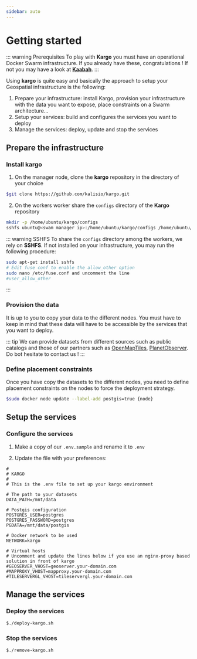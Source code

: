 ```yaml
---
sidebar: auto
---
```


# Getting started

::: warning Prerequisites
To play with **Kargo** you must have an operational Docker Swarm infrastructure. If you already have these, congratulations ! 
If not you may have a look at [**Kaabah**](https://kalisio.github.io/kaabah/).
:::

Using **kargo** is quite easy and basically the approach to setup your Geospatial infrastructure is the following:

1. Prepare your infrastructure: install Kargo, provision your infrastructure with the data you want to expose, place constraints on a Swarm architecture...
2. Setup your services: build and configures the services you want to deploy
3. Manage the services: deploy, update and stop the services

## Prepare the infrastructure

### Install  kargo

1. On the manager node, clone the **kargo** repository in the directory of your choice

```bash
$git clone https://github.com/kalisio/kargo.git
```

2. On the workers worker share the `configs` directory of the **Kargo** repository

```bash
mkdir -p /home/ubuntu/kargo/configs
sshfs ubuntu@<swam manager ip>:/home/ubuntu/kargo/configs /home/ubuntu/kargo/configs -o IdentityFile=/home/ubuntu/.ssh/ssh.pem -o allow_other
```

::: warning SSHFS
To share the `configs` directory among the workers, we rely on **SSHFS**. If not installed on your infrastructure, you may run the following procedure:
```bash
sudo apt-get install sshfs
# Edit fuse conf to enable the allow_other option
sudo nano /etc/fuse.conf and uncomment the line
#user_allow_other
```
:::

### Provision the data

It is up to you to copy your data to the different nodes. You must have to keep in mind that these data will have to be accessible by the services that you want to deploy.

::: tip
We can provide datasets from different sources such as public catalogs and those of our partners such as [OpenMapTiles](https://openmaptiles.com/), [PlanetObserver](https://www.planetobserver.com/). Do bot hesitate to contact us !
:::

### Define placement constraints

Once you have copy the datasets to the different nodes, you need to define placement constraints on the nodes to force the deployment strategy.

```bash
$sudo docker node update --label-add postgis=true {node}
```

## Setup the services

### Configure the services

1. Make a copy of our `.env.sample` and rename it to `.env`

2. Update the file with your preferences:

```
#
# KARGO
#
# This is the .env file to set up your kargo environment

# The path to your datasets
DATA_PATH=/mnt/data

# Postgis configuration
POSTGRES_USER=postgres
POSTGRES_PASSWORD=postgres
PGDATA=/mnt/data/postgis

# Docker network to be used
NETWORK=kargo

# Virtual hosts 
# Uncomment and update the lines below if you use an nginx-proxy based solution in front of kargo
#GEOSERVER_VHOST=geoserver.your-domain.com
#MAPPROXY_VHOST=mapproxy.your-domain.com
#TILESERVERGL_VHOST=tileservergl.your-domain.com
```

## Manage the services

### Deploy the services

```bash
$./deploy-kargo.sh
```

### Stop the services

```bash
$./remove-kargo.sh
```
